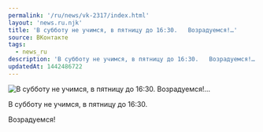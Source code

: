 ```yaml
---
permalink: '/ru/news/vk-2317/index.html'
layout: 'news.ru.njk'
title: 'В субботу не учимся, в пятницу до 16:30.   Возрадуемся!…'
source: ВКонтакте
tags:
  - news_ru
description: 'В субботу не учимся, в пятницу до 16:30.   Возрадуемся!…'
updatedAt: 1442486722
---
```

![В субботу не учимся, в пятницу до 16:30.   Возрадуемся!…](https://sun9-30.userapi.com/impf/c627419/v627419484/15124/oBWPMelxuGs.jpg?size=768x1024&quality=96&proxy=1&sign=da1aaa71c3ab24925ed0535184f8bc76&c_uniq_tag=B19kobC0lzs1Elsylhnu0J1XrJ0LhIBHfGn-Tr1vyRs&type=album)

В субботу не учимся, в пятницу до 16:30.

Возрадуемся!
